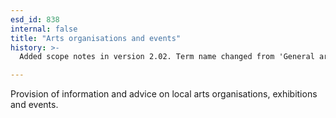 ```yaml
---
esd_id: 838
internal: false
title: "Arts organisations and events"
history: >-
  Added scope notes in version 2.02. Term name changed from 'General arts information (inc. location, events)' to 'Arts - information' in version 3.00. Name changed to 'Arts organisations and events' in version 4.00.

---
```


Provision of information and advice on local arts organisations, exhibitions and events.

